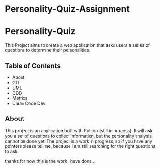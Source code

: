 # Personality-Quiz-Assignment

# Personality-Quiz
This Project aims to create a web application that asks users a series of questions to determine their personalities.
## Table of Contents

- About
- GIT
- UML
- DDD
- Metrics
- Clean Code Dev

## About

This project is an application built with Python (still in process). It will ask you a set of questions to collect information, but the personality analysis cannot be done yet. The project is a work in progress, so if you have any pointers please tell me, because I am still searching for the right questions to ask.

thanks for now this is the work I have done...
